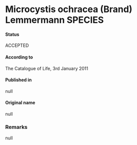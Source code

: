 # Microcystis ochracea (Brand) Lemmermann SPECIES

#### Status
ACCEPTED

#### According to
The Catalogue of Life, 3rd January 2011

#### Published in
null

#### Original name
null

### Remarks
null